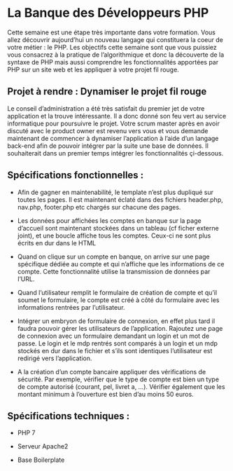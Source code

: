 # La Banque des Développeurs PHP

Cette semaine est une étape très importante dans votre formation. Vous allez découvrir aujourd’hui un nouveau langage qui constituera la coeur de votre métier : le PHP.
Les objectifs cette semaine sont que vous puissiez vous consacrez à la pratique de l’algorithmique et donc la découverte de la syntaxe de PHP mais aussi comprendre les fonctionnalités apportées par PHP sur un site web et les appliquer à votre projet fil rouge.

## Projet à rendre : Dynamiser le projet fil rouge

Le conseil d’administration a été très satisfait du premier jet de votre application et la trouve intéressante. Il a donc donné son feu vert au service informatique pour poursuivre le projet.
Votre scrum master après en avoir discuté avec le product owner est revenu vers vous et vous demande maintenant de commencer à dynamiser l’application à l’aide d’un langage back-end afin de pouvoir intégrer par la suite une base de données.
Il souhaiterait dans un premier temps intégrer les fonctionnalités çi-dessous.

## Spécifications fonctionnelles :

- Afin de gagner en maintenabilité, le template n’est plus dupliqué sur toutes les pages. Il est maintenant éclaté dans des fichiers header.php, nav.php, footer.php etc chargés sur chacune des pages.

- Les données pour affichées les comptes en banque sur la page d’accueil sont maintenant stockées dans un tableau (cf ficher externe joint), et une boucle affiche tous les comptes. Ceux-ci ne sont plus écrits en dur dans le HTML

- Quand on clique sur un compte en banque, on arrive sur une page spécifique dédiée au compte et qui n’affiche que les informations de ce compte. Cette fonctionnalité utilise la transmission de données par l’URL.

- Quand l’utilisateur remplit le formulaire de création de compte et qu’il soumet le formulaire, le compte est créé à côté du formulaire avec les informations rentrées par l’utilisateur.

- Intégrer un embryon de formulaire de connexion, en effet plus tard il faudra pouvoir gérer les utilisateurs de l’application. Rajoutez une page de connexion avec un formulaire demandant un login et un mot de passe. Le login et le mdp rentrés sont comparés à un login et un mdp stockés en dur dans le fichier et s’ils sont identiques l’utilisateur est redirigé vers l’application.

- A la création d’un compte bancaire appliquer des vérifications de sécurité. Par exemple, vérifier que le type de compte est bien un type de compte autorisé (courant, pel, livret a, …). Vérifier également que les montant minimum à l’ouverture est bien d’au moins 50 euros.


## Spécifications techniques :

- PHP 7

- Serveur Apache2

- Base Boilerplate
